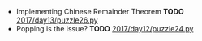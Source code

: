 - Implementing Chinese Remainder Theorem __TODO__ [2017/day13/puzzle26.py](2017/day13/puzzle26.py)
- Popping is the issue? __TODO__ [2017/day12/puzzle24.py](2017/day12/puzzle24.py)
